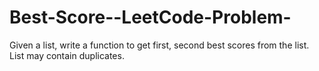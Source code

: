 # Best-Score--LeetCode-Problem-
Given a list, write a function to get first, second best scores from the list.  List may contain duplicates.
